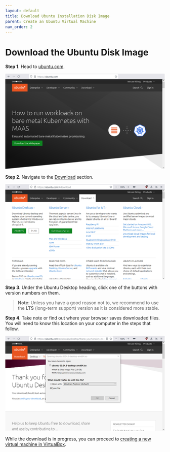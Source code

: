 ```yaml
---
layout: default
title: Download Ubuntu Installation Disk Image
parent: Create an Ubuntu Virtual Machine
nav_order: 2
---
```


# Download the Ubuntu Disk Image

**Step 1**. Head to [ubuntu.com](https://ubuntu.com/). 

![ubuntu.com homepage](../assets/ubuntu-01.png)

**Step 2**. Navigate to the [Download](https://ubuntu.com/#download) section. 

![ubuntu.com Download section](../assets/ubuntu-02.png)

**Step 3**. Under the Ubuntu Desktop heading, click one of the buttons with version numbers on them.

> **Note**: Unless you have a good reason not to, we recommend to use the **LTS** (long-term support) version as it is considered more stable.

**Step 4**. Take note or find out where your browser saves downloaded files. You will need to know this location on your computer in the steps that follow.

![browser file download dialog](../assets/ubuntu-03.png)

While the download is in progress, you can proceed to [creating a new virtual machine in VirtualBox](https://yaki-bcit.github.io/doc-virtualbox/docs/create-ubuntu-vm/new-vm.html).
